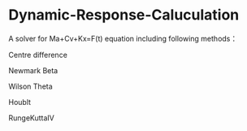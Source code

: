 # Dynamic-Response-Caluculation


A solver for Ma+Cv+Kx=F(t) equation including following methods：

Centre difference

Newmark Beta

Wilson Theta

Houblt

RungeKuttaIV
